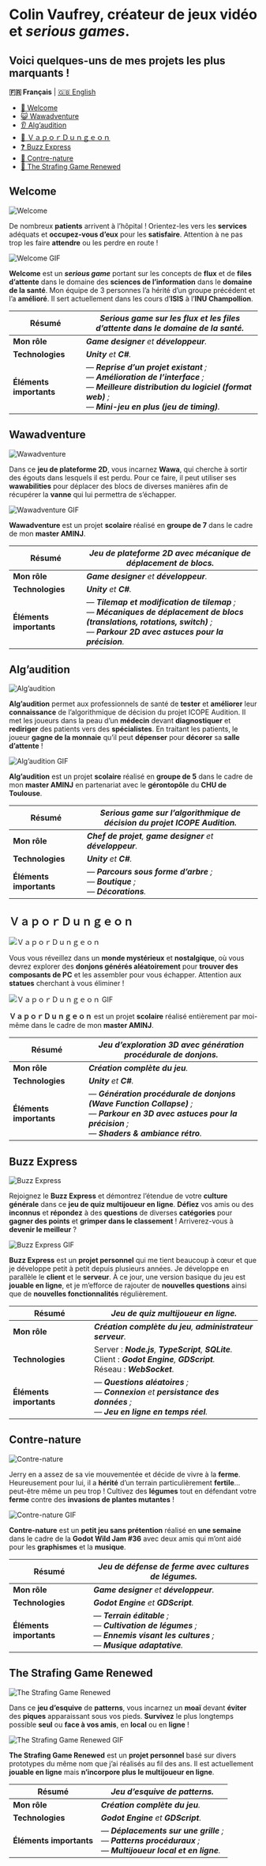 # Colin Vaufrey, créateur de jeux vidéo et _serious games_.

## Voici quelques-uns de mes projets les plus marquants !

**:fr: Français** | [:uk: English](./README_en.md)

- [:hospital: Welcome](#welcome)
- [:smiley_cat: Wawadventure](#wawadventure)
- [:ear: Alg’audition](#algaudition)
- [:palm_tree: ＶａｐｏｒＤｕｎｇｅｏｎ](#ｖａｐｏｒｄｕｎｇｅｏｎ)
- [:question: Buzz Express](#buzz-express)
- [:seedling: Contre-nature](#contre-nature)
- [🗿 The Strafing Game Renewed](#the-strafing-game-renewed)

## Welcome

![Welcome](./images/banners/banner_welcome.png "Welcome")

De nombreux **patients** arrivent à l’hôpital ! Orientez-les vers les **services** adéquats et **occupez-vous d’eux** pour les **satisfaire**. Attention à ne pas trop les faire **attendre** ou les perdre en route !

![Welcome GIF](./images/gifs/welcome.gif "Welcome GIF")

**Welcome** est un _**serious game**_ portant sur les concepts de **flux** et de **files d’attente** dans le domaine des **sciences de l’information** dans le **domaine de la santé**. Mon équipe de 3 personnes l’a hérité d’un groupe précédent et l’a **amélioré**. Il sert actuellement dans les cours d’**ISIS** à l’**INU Champollion**.

| **Résumé** | _**Serious game** sur les **flux** et les **files d’attente** dans le **domaine de la santé**._ |
|-|-|
| **Mon rôle** | _**Game designer** et **développeur**._ |
| **Technologies** | _**Unity** et **C#**._ |
| **Éléments importants** | — _**Reprise d’un projet existant** ;<br>— **Amélioration de l’interface** ;<br>— **Meilleure distribution du logiciel (format web)** ;<br>— **Mini-jeu en plus (jeu de timing)**._ |

## Wawadventure

![Wawadventure](./images/banners/banner_wawadventure.png "Wawadventure")

Dans ce **jeu de plateforme 2D**, vous incarnez **Wawa**, qui cherche à sortir des égouts dans lesquels il est perdu. Pour ce faire, il peut utiliser ses **wawabilities** pour déplacer des blocs de diverses manières afin de récupérer la **vanne** qui lui permettra de s’échapper.

![Wawadventure GIF](./images/gifs/wawadventure.gif "Wawadventure GIF")

**Wawadventure** est un projet **scolaire** réalisé en **groupe de 7** dans le cadre de mon **master AMINJ**.

| **Résumé** | _**Jeu de plateforme 2D** avec **mécanique de déplacement de blocs**._ |
|-|-|
| **Mon rôle** | _**Game designer** et **développeur**._ |
| **Technologies** | _**Unity** et **C#**._ |
| **Éléments importants** | — _**Tilemap et modification de tilemap** ;<br>— **Mécaniques de déplacement de blocs (translations, rotations, switch)** ;<br>— **Parkour 2D avec astuces pour la précision**._ |

## Alg’audition

![Alg’audition](./images/banners/banner_algaudition.png "Alg’audition")

**Alg’audition** permet aux professionnels de santé de **tester** et **améliorer** leur **connaissance** de l’algorithmique de décision du projet ICOPE Audition. Il met les joueurs dans la peau d’un **médecin** devant **diagnostiquer** et **rediriger** des patients vers des **spécialistes**. En traitant les patients, le joueur **gagne de la monnaie** qu’il peut **dépenser** pour **décorer** sa **salle d’attente** !

![Alg’audition GIF](./images/gifs/alg_audition.gif "Alg’audition GIF")

**Alg’audition** est un projet **scolaire** réalisé en **groupe de 5** dans le cadre de mon **master AMINJ** en partenariat avec le **gérontopôle** du **CHU de Toulouse**.

| **Résumé** | _**Serious game** sur l’**algorithmique de décision** du projet **ICOPE Audition**._ |
|-|-|
| **Mon rôle** | _**Chef de projet**, **game designer** et **développeur**._ |
| **Technologies** | _**Unity** et **C#**._ |
| **Éléments importants** | — _**Parcours sous forme d’arbre** ;<br>— **Boutique** ;<br>— **Décorations**._ |

## ＶａｐｏｒＤｕｎｇｅｏｎ

![ＶａｐｏｒＤｕｎｇｅｏｎ](./images/banners/banner_vapor_dungeon.png "ＶａｐｏｒＤｕｎｇｅｏｎ")

Vous vous réveillez dans un **monde mystérieux** et **nostalgique**, où vous devrez explorer des **donjons générés aléatoirement** pour **trouver des composants de PC** et les assembler pour vous échapper. Attention aux **statues** cherchant à vous éliminer !

![ＶａｐｏｒＤｕｎｇｅｏｎ GIF](./images/gifs/vapor_dungeon.gif "ＶａｐｏｒＤｕｎｇｅｏｎ GIF")

**ＶａｐｏｒＤｕｎｇｅｏｎ** est un projet **scolaire** réalisé entièrement par moi-même dans le cadre de mon **master AMINJ**.

| **Résumé** | _**Jeu d’exploration 3D** avec **génération procédurale de donjons**._ |
|-|-|
| **Mon rôle** | _**Création complète du jeu**._ |
| **Technologies** | _**Unity** et **C#**._ |
| **Éléments importants** | — _**Génération procédurale de donjons (Wave Function Collapse)** ;<br>— **Parkour en 3D avec astuces pour la précision** ;<br>— **Shaders & ambiance rétro**._ |

## Buzz Express

![Buzz Express](./images/banners/banner_buzz_express.png "Buzz Express")

Rejoignez le **Buzz Express** et démontrez l’étendue de votre **culture générale** dans ce **jeu de quiz multijoueur en ligne**. **Défiez** vos amis ou des **inconnus** et **répondez** à des **questions** de diverses **catégories** pour **gagner des points** et **grimper dans le classement** ! Arriverez-vous à **devenir le meilleur** ?

![Buzz Express GIF](./images/gifs/buzz_express.gif "Buzz Express GIF")

**Buzz Express** est un **projet personnel** qui me tient beaucoup à cœur et que je développe petit à petit depuis plusieurs années. Je développe en parallèle le **client** et le **serveur**. À ce jour, une version basique du jeu est **jouable en ligne**, et je m’efforce de rajouter de **nouvelles questions** ainsi que de **nouvelles fonctionnalités** régulièrement.

| **Résumé** | _**Jeu de quiz multijoueur en ligne**._ |
|-|-|
| **Mon rôle** | _**Création complète du jeu**, **administrateur serveur**._ |
| **Technologies** | Server : _**Node.js**, **TypeScript**, **SQLite**._<br>Client : _**Godot Engine**, **GDScript**._<br>Réseau : _**WebSocket**._ |
| **Éléments importants** | — _**Questions aléatoires** ;<br>— **Connexion** et  **persistance des données** ;<br>— **Jeu en ligne en temps réel**._ |

## Contre-nature

![Contre-nature](./images/banners/banner_contre_nature.png "Contre-nature")

Jerry en a assez de sa vie mouvementée et décide de vivre à la **ferme**. Heureusement pour lui, il a **hérité** d’un terrain particulièrement **fertile**… peut-être même un peu trop ! Cultivez des **légumes** tout en défendant votre **ferme** contre des **invasions de plantes mutantes** !

![Contre-nature GIF](./images/gifs/contre_nature.gif "Contre-nature GIF")

**Contre-nature** est un **petit jeu sans prétention** réalisé en **une semaine** dans le cadre de la **Godot Wild Jam #36** avec deux amis qui m’ont aidé pour les **graphismes** et la **musique**.

| **Résumé** | _**Jeu de défense de ferme** avec **cultures de légumes**._ |
|-|-|
| **Mon rôle** | _**Game designer** et **développeur**._ |
| **Technologies** | _**Godot Engine** et **GDScript**._ |
| **Éléments importants** | — _**Terrain éditable** ;<br>— **Cultivation de légumes** ;<br>— **Ennemis visant les cultures** ;<br>— **Musique adaptative**._ |

## The Strafing Game Renewed

![The Strafing Game Renewed](./images/banners/banner_tsg.png "The Strafing Game Renewed")

Dans ce **jeu d’esquive** de **patterns**, vous incarnez un **moaï** devant **éviter** des **piques** apparaissant sous vos pieds. **Survivez** le plus longtemps possible **seul** ou **face à vos amis**, en **local** ou en **ligne** !

![The Strafing Game Renewed GIF](./images/gifs/tsgr.gif "The Strafing Game Renewed GIF")

**The Strafing Game Renewed** est un **projet personnel** basé sur divers prototypes du même nom que j’ai réalisés au fil des ans. Il est actuellement **jouable en ligne** mais **n’incorpore plus le multijoueur en ligne**.

| **Résumé** | _**Jeu d’esquive de patterns**._ |
|-|-|
| **Mon rôle** | _**Création complète du jeu**._ |
| **Technologies** | _**Godot Engine** et **GDScript**._ |
| **Éléments importants** | — _**Déplacements sur une grille** ;<br>— **Patterns procéduraux** ;<br>— **Multijoueur local et en ligne**._ |
